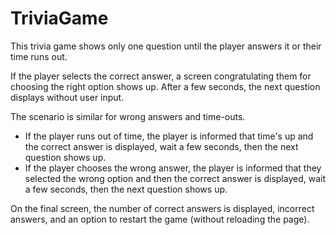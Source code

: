 # TriviaGame

This trivia game shows only one question until the player answers it or their time runs out.

If the player selects the correct answer, a screen congratulating them for choosing the right option shows up. After a few seconds, the next question displays without user input.

The scenario is similar for wrong answers and time-outs.

* If the player runs out of time, the player is informed that time's up and the correct answer is displayed, wait a few seconds, then the next question shows up.
* If the player chooses the wrong answer, the player is informed that they selected the wrong option and then the correct answer is displayed, wait a few seconds, then the next question shows up.

On the final screen, the number of correct answers is displayed, incorrect answers, and an option to restart the game (without reloading the page).
